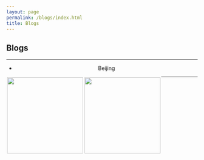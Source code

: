 ```yaml
---
layout: page
permalink: /blogs/index.html
title: Blogs
---
```


## Blogs

---

<center class="half">

- Beijing

<div style="float:left;border:solid 1px 000;margin:2px;"><img src="https://jiachunli98.github.io/images/jiachun.jpg" width="200" ></div>

<div style="float:left;border:solid 1px 000;margin:2px;"><img src="https://jiachunli98.github.io/images/jiachun.jpg" width="200" ></div>

<center>
 

---

<br>
